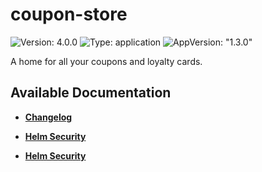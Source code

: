 # coupon-store

![Version: 4.0.0](https://img.shields.io/badge/Version-4.0.0-informational?style=flat-square) ![Type: application](https://img.shields.io/badge/Type-application-informational?style=flat-square) ![AppVersion: "1.3.0"](https://img.shields.io/badge/AppVersion-"1.3.0"-informational?style=flat-square)

A home for all your coupons and loyalty cards.

## Available Documentation

- [**Changelog**](CHANGELOG)

- [**Helm Security**](container-security)

- [**Helm Security**](helm-security)

